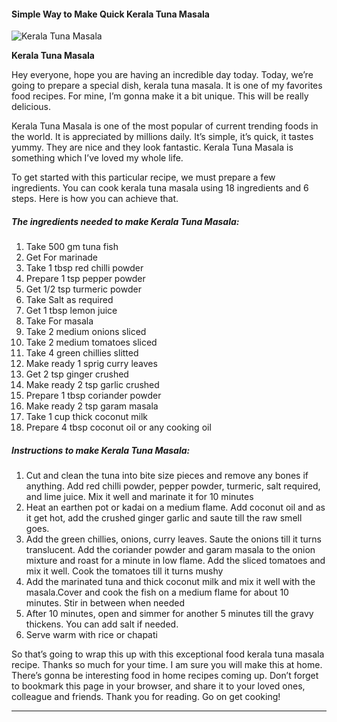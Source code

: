             

#### Simple Way to Make Quick Kerala Tuna Masala

![Kerala Tuna Masala](https://img-global.cpcdn.com/recipes/c59e928afa863d46/751x532cq70/kerala-tuna-masala-recipe-main-photo.jpg)

**Kerala Tuna Masala**

Hey everyone, hope you are having an incredible day today. Today, we’re going to prepare a special dish, kerala tuna masala. It is one of my favorites food recipes. For mine, I’m gonna make it a bit unique. This will be really delicious.

Kerala Tuna Masala is one of the most popular of current trending foods in the world. It is appreciated by millions daily. It’s simple, it’s quick, it tastes yummy. They are nice and they look fantastic. Kerala Tuna Masala is something which I’ve loved my whole life.

To get started with this particular recipe, we must prepare a few ingredients. You can cook kerala tuna masala using 18 ingredients and 6 steps. Here is how you can achieve that.

##### The ingredients needed to make Kerala Tuna Masala:

1.  Take 500 gm tuna fish
2.  Get For marinade
3.  Take 1 tbsp red chilli powder
4.  Prepare 1 tsp pepper powder
5.  Get 1/2 tsp turmeric powder
6.  Take Salt as required
7.  Get 1 tbsp lemon juice
8.  Take For masala
9.  Take 2 medium onions sliced
10.  Take 2 medium tomatoes sliced
11.  Take 4 green chillies slitted
12.  Make ready 1 sprig curry leaves
13.  Get 2 tsp ginger crushed
14.  Make ready 2 tsp garlic crushed
15.  Prepare 1 tbsp coriander powder
16.  Make ready 2 tsp garam masala
17.  Take 1 cup thick coconut milk
18.  Prepare 4 tbsp coconut oil or any cooking oil

##### Instructions to make Kerala Tuna Masala:

1.  Cut and clean the tuna into bite size pieces and remove any bones if anything. Add red chilli powder, pepper powder, turmeric, salt required, and lime juice. Mix it well and marinate it for 10 minutes
2.  Heat an earthen pot or kadai on a medium flame. Add coconut oil and as it get hot, add the crushed ginger garlic and saute till the raw smell goes.
3.  Add the green chillies, onions, curry leaves. Saute the onions till it turns translucent. Add the coriander powder and garam masala to the onion mixture and roast for a minute in low flame. Add the sliced tomatoes and mix it well. Cook the tomatoes till it turns mushy
4.  Add the marinated tuna and thick coconut milk and mix it well with the masala.Cover and cook the fish on a medium flame for about 10 minutes. Stir in between when needed
5.  After 10 minutes, open and simmer for another 5 minutes till the gravy thickens. You can add salt if needed.
6.  Serve warm with rice or chapati

So that’s going to wrap this up with this exceptional food kerala tuna masala recipe. Thanks so much for your time. I am sure you will make this at home. There’s gonna be interesting food in home recipes coming up. Don’t forget to bookmark this page in your browser, and share it to your loved ones, colleague and friends. Thank you for reading. Go on get cooking!

* * *